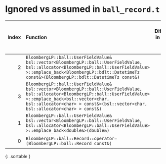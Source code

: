 # Ignored vs assumed in `ball_record.t`

<script src="../sorttable.js"></script>
|   Index | Function                                                                                                                                                                                                                                                |   Difference in number of lines |   Function size difference in bytes | Disassembly                                                             |   Number of lines in assumed build | Number of bytes in assumed build   | Number of lines in ignored build   | Number of bytes in ignored build   |
|--------:|:--------------------------------------------------------------------------------------------------------------------------------------------------------------------------------------------------------------------------------------------------------|--------------------------------:|------------------------------------:|:------------------------------------------------------------------------|-----------------------------------:|:-----------------------------------|:-----------------------------------|:-----------------------------------|
|       2 | `BloombergLP::ball::UserFieldValue& bsl::vector<BloombergLP::ball::UserFieldValue, bsl::allocator<BloombergLP::ball::UserFieldValue> >::emplace_back<BloombergLP::bdlt::DatetimeTz const&>(BloombergLP::bdlt::DatetimeTz const&)`                       |                            -101 |                                -352 | [Assumed](2.assume.s.txt), [Ignored](2.none.s.txt), [Diff](2.diff.html) |                                816 | 4,272,384                          | 1,168                              | 4,273,568                          |
|       3 | `BloombergLP::ball::UserFieldValue& bsl::vector<BloombergLP::ball::UserFieldValue, bsl::allocator<BloombergLP::ball::UserFieldValue> >::emplace_back<bsl::vector<char, bsl::allocator<char> > const&>(bsl::vector<char, bsl::allocator<char> > const&)` |                            -103 |                                -336 | [Assumed](3.assume.s.txt), [Ignored](3.none.s.txt), [Diff](3.diff.html) |                                656 | 4,273,200                          | 992                                | 4,274,736                          |
|       1 | `BloombergLP::ball::UserFieldValue& bsl::vector<BloombergLP::ball::UserFieldValue, bsl::allocator<BloombergLP::ball::UserFieldValue> >::emplace_back<double&>(double&)`                                                                                 |                             -98 |                                -336 | [Assumed](1.assume.s.txt), [Ignored](1.none.s.txt), [Diff](1.diff.html) |                                592 | 4,271,120                          | 928                                | 4,271,440                          |
|       0 | `BloombergLP::ball::Record::operator=(BloombergLP::ball::Record const&)`                                                                                                                                                                                |                              12 |                                  48 | [Assumed](0.assume.s.txt), [Ignored](0.none.s.txt), [Diff](0.diff.html) |                                320 | 4,268,176                          | 272                                | 4,268,032                          |
{: .sortable }
